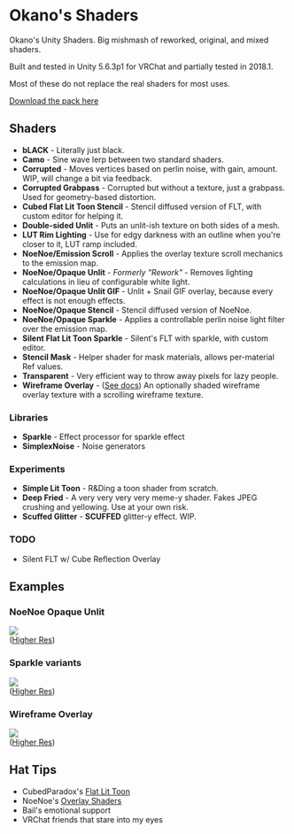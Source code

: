# Okano's Shaders

Okano's Unity Shaders. Big mishmash of reworked, original, and mixed shaders.

Built and tested in Unity 5.6.3p1 for VRChat and partially tested in 2018.1.

Most of these do not replace the real shaders for most uses.

[Download the pack here](https://github.com/kayteh/shaders/releases/latest)

## Shaders

- **bLACK** - Literally just black.
- **Camo** - Sine wave lerp between two standard shaders.
- **Corrupted** - Moves vertices based on perlin noise, with gain, amount. WIP, will change a bit via feedback.
- **Corrupted Grabpass** - Corrupted but without a texture, just a grabpass. Used for geometry-based distortion.
- **Cubed Flat Lit Toon Stencil** - Stencil diffused version of FLT, with custom editor for helping it.
- **Double-sided Unlit** - Puts an unlit-ish texture on both sides of a mesh.
- **LUT Rim Lighting** - Use for edgy darkness with an outline when you're closer to it, LUT ramp included.
- **NoeNoe/Emission Scroll** - Applies the overlay texture scroll mechanics to the emission map.
- **NoeNoe/Opaque Unlit** - *Formerly "Rework"* - Removes lighting calculations in lieu of configurable white light.
- **NoeNoe/Opaque Unlit GIF** - Unlit + Snail GIF overlay, because every effect is not enough effects.
- **NoeNoe/Opaque Stencil** - Stencil diffused version of NoeNoe.
- **NoeNoe/Opaque Sparkle** - Applies a controllable perlin noise light filter over the emission map.
- **Silent Flat Lit Toon Sparkle** - Silent's FLT with sparkle, with custom editor.
- **Stencil Mask** - Helper shader for mask materials, allows per-material Ref values.
- **Transparent** - Very efficient way to throw away pixels for lazy people.
- **Wireframe Overlay** - ([See docs](https://github.com/kayteh/shaders/blob/master/Docs/Wireframe.md)) An optionally shaded wireframe overlay texture with a scrolling wireframe texture.

### Libraries

- **Sparkle** - Effect processor for sparkle effect
- **SimplexNoise** - Noise generators

### Experiments

- **Simple Lit Toon** - R&Ding a toon shader from scratch.
- **Deep Fried** - A very very very very meme-y shader. Fakes JPEG crushing and yellowing. Use at your own risk.
- **Scuffed Glitter** - **SCUFFED** glitter-y effect. WIP.

### TODO

- Silent FLT w/ Cube Reflection Overlay

## Examples

### NoeNoe Opaque Unlit

<a href="https://gfycat.com/BronzeLawfulBedbug" target="_blank"><img src="https://thumbs.gfycat.com/BronzeLawfulBedbug-size_restricted.gif" /></a>  
([Higher Res](https://gfycat.com/BronzeLawfulBedbug))

### Sparkle variants

<a href="https://gfycat.com/PartialPastelArabianoryx" target="_blank"><img src="https://thumbs.gfycat.com/PartialPastelArabianoryx-size_restricted.gif" /></a>  
([Higher Res](https://gfycat.com/PartialPastelArabianoryx))


### Wireframe Overlay

<a href="https://gfycat.com/WeirdGlaringHake" target="_blank"><img src="https://thumbs.gfycat.com/WeirdGlaringHake-size_restricted.gif" /></a>  
([Higher Res](https://gfycat.com/WeirdGlaringHake))


## Hat Tips

- CubedParadox's [Flat Lit Toon](https://github.com/cubedparadox/Cubeds-Unity-Shaders)
- NoeNoe's [Overlay Shaders](https://vrcat.club/threads/updated-2-2-18-noenoe-overlay-shaders.157/)
- Bail's emotional support
- VRChat friends that stare into my eyes